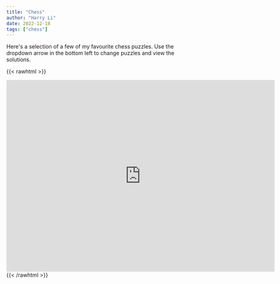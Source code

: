 ```yaml
---
title: "Chess"
author: "Harry Li"
date: 2022-12-18
tags: ["chess"]
---
```


Here's a selection of a few of my favourite chess puzzles. Use the dropdown arrow in the bottom left to change puzzles and view the solutions.

{{< rawhtml >}}
  <div>
<iframe width=700 height=500 src="https://lichess.org/study/embed/NEYA9yeD/L9gCED8M" frameborder=0></iframe>
  </div>
{{< /rawhtml >}}
